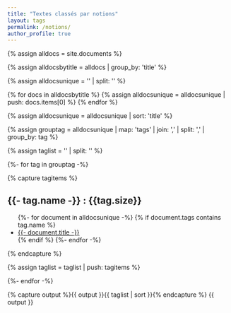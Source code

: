 ```yaml
---
title: "Textes classés par notions"
layout: tags
permalink: /notions/
author_profile: true
---
```


{% assign alldocs = site.documents %}	

{% assign alldocsbytitle = alldocs | group_by: 'title' %}	

{% assign alldocsunique = '' | split: '' %}

{% for docs in alldocsbytitle %}
    {% assign alldocsunique = alldocsunique | push: docs.items[0] %}
{% endfor %}

{% assign alldocsunique = alldocsunique | sort: 'title' %}

{% assign grouptag =  alldocsunique | map: 'tags' | join: ','  | split: ','  | group_by: tag %}

{% assign taglist = '' | split: '' %}

{%- for tag in grouptag -%}

{% capture tagitems %}

<h2>{{- tag.name -}} : {{tag.size}}</h2>
<ul>
	{%- for document in alldocsunique -%}
    	{% if document.tags contains tag.name %}
        	 <li><a href="https://eyssette.github.io/dossiers{{- document.url -}}">{{- document.title -}}</a></li>
		 {% endif %}
    {%- endfor -%}
</ul>

{% endcapture %}

{% assign taglist = taglist | push: tagitems %}

{%- endfor -%}

{% capture output %}{{ output }}{{ taglist | sort }}{% endcapture %}
{{ output }}

